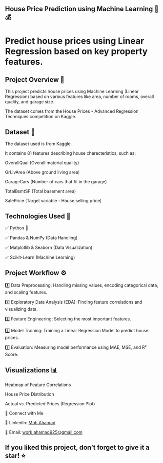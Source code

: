  ## House Price Prediction using Machine Learning 🏡💰
# Predict house prices using Linear Regression based on key property features.

## Project Overview 🚀


This project predicts house prices using Machine Learning (Linear Regression) based on various features like area, number of rooms, overall quality, and garage size.

The dataset comes from the House Prices - Advanced Regression Techniques competition on Kaggle.


## Dataset 📂


The dataset used is from Kaggle.

It contains 81 features describing house characteristics, such as:

OverallQual (Overall material quality)

GrLivArea (Above ground living area)

GarageCars (Number of cars that fit in the garage)

TotalBsmtSF (Total basement area)

SalePrice (Target variable - House selling price)

## Technologies Used 📌


✅ Python 🐍

✅ Pandas & NumPy (Data Handling)

✅ Matplotlib & Seaborn (Data Visualization)

✅ Scikit-Learn (Machine Learning)

## Project Workflow ⚙️ 


1️⃣ Data Preprocessing: Handling missing values, encoding categorical data, and scaling features.

2️⃣ Exploratory Data Analysis (EDA): Finding feature correlations and visualizing data.

3️⃣ Feature Engineering: Selecting the most important features.

4️⃣ Model Training: Training a Linear Regression Model to predict house prices.

5️⃣ Evaluation: Measuring model performance using MAE, MSE, and R² Score.

 ## Visualizations 📊


Heatmap of Feature Correlations

House Price Distribution

Actual vs. Predicted Prices (Regression Plot)

📢 Connect with Me


🔗 LinkedIn: [Moh Ahamad](https://www.linkedin.com/in/moh-ahamad1ai) 

📧 Email: work.ahamad925@gmail.com


## If you liked this project, don’t forget to give it a star! ⭐

